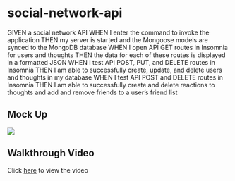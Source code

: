 # social-network-api

GIVEN a social network API
WHEN I enter the command to invoke the application
THEN my server is started and the Mongoose models are synced to the MongoDB database
WHEN I open API GET routes in Insomnia for users and thoughts
THEN the data for each of these routes is displayed in a formatted JSON
WHEN I test API POST, PUT, and DELETE routes in Insomnia
THEN I am able to successfully create, update, and delete users and thoughts in my database
WHEN I test API POST and DELETE routes in Insomnia
THEN I am able to successfully create and delete reactions to thoughts and add and remove friends to a user’s friend list

## Mock Up
<img src="assets/Screenshot 2023-11-25 at 3.01.26 PM.png">

## Walkthrough Video

Click <a href="https://drive.google.com/file/d/130ztxyW0P6uJAXxv55xeawj8FvNrUtax/view">here</a> to view the video